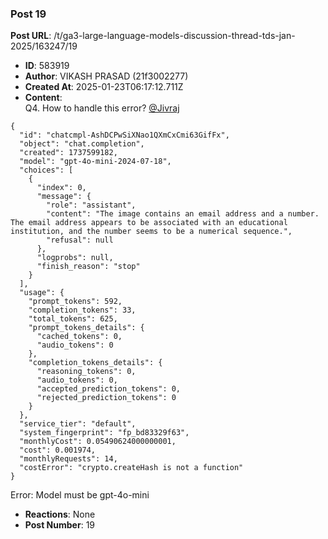### Post 19
**Post URL**: /t/ga3-large-language-models-discussion-thread-tds-jan-2025/163247/19
- **ID**: 583919
- **Author**: VIKASH PRASAD (21f3002277)
- **Created At**: 2025-01-23T06:17:12.711Z
- **Content**:  
  Q4. How to handle this error? <a class="mention" href="/u/jivraj">@Jivraj</a>
<pre><code class="lang-auto">{
  "id": "chatcmpl-AshDCPwSiXNao1QXmCxCmi63GifFx",
  "object": "chat.completion",
  "created": 1737599182,
  "model": "gpt-4o-mini-2024-07-18",
  "choices": [
    {
      "index": 0,
      "message": {
        "role": "assistant",
        "content": "The image contains an email address and a number. The email address appears to be associated with an educational institution, and the number seems to be a numerical sequence.",
        "refusal": null
      },
      "logprobs": null,
      "finish_reason": "stop"
    }
  ],
  "usage": {
    "prompt_tokens": 592,
    "completion_tokens": 33,
    "total_tokens": 625,
    "prompt_tokens_details": {
      "cached_tokens": 0,
      "audio_tokens": 0
    },
    "completion_tokens_details": {
      "reasoning_tokens": 0,
      "audio_tokens": 0,
      "accepted_prediction_tokens": 0,
      "rejected_prediction_tokens": 0
    }
  },
  "service_tier": "default",
  "system_fingerprint": "fp_bd83329f63",
  "monthlyCost": 0.05490624000000001,
  "cost": 0.001974,
  "monthlyRequests": 14,
  "costError": "crypto.createHash is not a function"
}
</code></pre>
Error: Model must be gpt-4o-mini
- **Reactions**: None
- **Post Number**: 19

